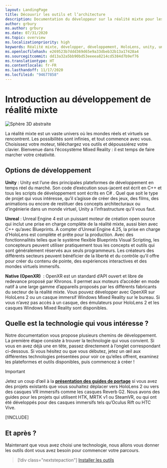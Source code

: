```yaml
---
layout: LandingPage
title: Découvrir les outils et l’architecture
description: Documentation du développeur sur la réalité mixte pour les casques immersifs et HoloLens.
author: grbury
ms.author: grbury
ms.date: 07/31/2020
ms.topic: overview
ms.localizationpriority: high
keywords: Réalité mixte, développer, développement, HoloLens, unity, unreal, directx, casque de réalité mixte, casque windows mixed reality, casque de réalité virtuelle, qu’est-ce que la réalité virtuelle, qu’est-ce que la réalité augmentée, développement de réalité virtuelle, développement de réalité augmentée
ms.openlocfilehash: e269523b7ddd369d65e9a33dbeb32b13a17428a4
ms.sourcegitcommit: dd13a32a5bb90bd53eeeea8214cd5384d7b9ef76
ms.translationtype: HT
ms.contentlocale: fr-FR
ms.lasthandoff: 11/17/2020
ms.locfileid: "94677858"
---
```

# <a name="introduction-to-mixed-reality-development"></a>Introduction au développement de réalité mixte

![Sphère 3D abstraite](images/development-hero-image.png)

La réalité mixte est un vaste univers où les mondes réels et virtuels se rencontrent. Les possibilités sont infinies, et tout commence avec vous. Choisissez votre moteur, téléchargez vos outils et dépoussiérez votre clavier. Bienvenue dans l’écosystème Mixed Reality : il est temps de faire marcher votre créativité.

## <a name="development-options"></a>Options de développement

**Unity** : Unity est l’une des principales plateformes de développement en temps réel du marché. Son code d’exécution sous-jacent est écrit en C++ et tous les scripts de développement sont écrits en C# . Quel que soit le type de projet qui vous intéresse, qu’il s’agisse de créer des jeux, des films, des animations ou encore de restituer des concepts architecturaux ou d’ingénierie dans un monde virtuel, Unity a l’infrastructure qu’il vous faut.

**Unreal** : Unreal Engine 4 est un puissant moteur de création open source qui inclut une prise en charge complète de la réalité mixte, aussi bien avec C++ qu’avec Blueprints. À compter d’Unreal Engine 4.25, la prise en charge d’HoloLens est complète et prête pour la production. Avec des fonctionnalités telles que le système flexible Blueprints Visual Scripting, les concepteurs peuvent utiliser pratiquement tous les concepts et outils qui sont généralement réservés aux seuls programmeurs. Les créateurs des différents secteurs peuvent bénéficier de la liberté et du contrôle qu’il offre pour créer du contenu de pointe, des expériences interactives et des mondes virtuels immersifs.

**Native (OpenXR)**  : OpenXR est un standard d’API ouvert et libre de redevance proposé par Khronos. Il permet aux moteurs d’accéder en mode natif à une large gamme d’appareils proposés par les différents fabricants du secteur de la réalité mixte. Vous pouvez développer avec OpenXR sur HoloLens 2 ou un casque immersif Windows Mixed Reality sur le bureau. Si vous n’avez pas accès à un casque, des émulateurs pour HoloLens 2 et les casques Windows Mixed Reality sont disponibles.

## <a name="what-technology-path-are-you-interested-in"></a>Quelle est la technologie qui vous intéresse ? 

Notre documentation vous propose plusieurs chemins de développement. La première étape consiste à trouver la technologie qui vous convient. Si vous en avez déjà une en tête, passez directement à l’onglet correspondant ci-dessous. Si vous hésitez ou que vous débutez, jetez un œil aux différentes technologies présentées pour voir ce qu’elles offrent, examinez les plateformes et outils disponibles, puis commencez à créer !

> [!IMPORTANT]
> Jetez un coup d’œil à la **[présentation des guides de portage](porting-apps/porting-overview.md)** si vous avez des projets existants que vous souhaitez déplacer vers HoloLens 2 ou vers des casques VR immersifs comme les casques Reverb G2. Nous avons des guides pour les projets qui utilisent HTK, MRTK v1 ou SteamVR, ou qui ont été développés pour des casques immersifs tels qu’Oculus Rift ou HTC Vive.

[!INCLUDE[](includes/tech-path-overview.md)]

## <a name="whats-next"></a>Et après ?

Maintenant que vous avez choisi une technologie, nous allons vous donner les outils dont vous avez besoin pour commencer votre parcours.

> [!div class="nextstepaction"]
> [Installer les outils](install-the-tools.md)

<!-- 
## What would you like to do next?

:::row:::
    :::column:::
       [![Understand the basics](images/icon-lightbulb.png)](get-started-with-mr.md#understand-the-basics)<br>
        **[Understand the basics](get-started-with-mr.md#understand-the-basics)**<br>
        Get a better understanding of what defines mixed reality and how it’s being used.
    :::column-end:::
    :::column:::
        [![Become a creator](images/icon-design.jpg)](design.md)<br>
         **[Become a creator](design.md)**<br>
        Learn the basic concepts you need to begin designing and prototyping.
    :::column-end:::
    :::column:::
        [![Install the tools](images/icon-developer.jpg)](install-the-tools.md)<br>
         **[Install the tools](install-the-tools.md)**<br>
        Use the installation checklist to get the tools you need to build apps for HoloLens and mixed reality.
    :::column-end:::
    :::column:::
        [![Come to an event](images/icon-calendar.jpg)](sf-academy-events.md)<br>
         **[Come to an event](sf-academy-events.md)**<br>
        See the hardware and get a hands-on tutorial to make your first HoloLens 2 application.
    :::column-end:::
:::row-end:::
-->

